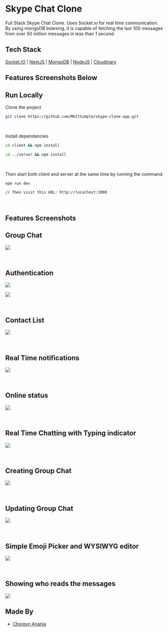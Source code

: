   

# Skype Chat Clone

Full Stack Skype Chat Clone. 
Uses Socket.io for real time communication.
By using mongoDB Indexing, it is capable of fetching the last 100 messages from over 50 million messages in less than 1 second.

## Tech Stack

[Socket.IO](https://socket.io/) | [NextJS](https://nextjs.org/) | [MongoDB](https://www.mongodb.com/) | [NodeJS](https://nodejs.org/en/) | [Cloudinary](https://cloudinary.com/)

  

## Features Screenshots Below

## Run Locally

Clone the project

```bash
git clone https://github.com/MkItSimple/skype-clone-app.git
```

<br  />

Install dependencies

```bash
cd client && npm install

cd ../server && npm install
```

<br  />

  
Then start both client and server at the same time by running the command

```bash
npm run dev

// Then visit this URL: http://localhost:3000
```

<br  />

  

## Features Screenshots

  

## Group Chat

![](https://res.cloudinary.com/dcdwu2zss/image/upload/v1663760890/chat_app/y5lckxb4bzptrfou2yv3.jpg)

<br  /> 

## Authentication

![](https://res.cloudinary.com/dcdwu2zss/image/upload/v1663470008/chat_app/xt3wdh2ccul7iqmjjfwk.jpg)

![](https://res.cloudinary.com/dcdwu2zss/image/upload/v1663470008/chat_app/svtjeoylbh6ecidw8nxo.jpg)

<br  /> 

## Contact List

![](https://res.cloudinary.com/dcdwu2zss/image/upload/v1663472283/chat_app/llaocz6wg52oudxdveji.jpg)

<br  /> 

## Real Time notifications

![](https://res.cloudinary.com/dcdwu2zss/image/upload/v1663469531/chat_app/j8hsiwdpykwazdcid6zi.jpg)

<br  /> 

## Online status

![](https://res.cloudinary.com/dcdwu2zss/image/upload/v1663472151/chat_app/haltfjqr54ozs61bpvvu.jpg)

<br  />

## Real Time Chatting with Typing indicator

![](https://res.cloudinary.com/dcdwu2zss/image/upload/v1663467255/chat_app/p7gtscggt2naaf9ao4dk.jpg)

<br  />  

## Creating Group Chat

![](https://res.cloudinary.com/dcdwu2zss/image/upload/v1663429907/chat_app/od4zoqva0mvpewqcnqfe.jpg)

<br  />

## Updating Group Chat

![](https://res.cloudinary.com/dcdwu2zss/image/upload/v1663429908/chat_app/nlnkurtdqtm10dgn0hro.jpg)

<br  />

## Simple Emoji Picker and WYSIWYG editor

![](https://res.cloudinary.com/dcdwu2zss/image/upload/v1663429907/chat_app/fcye5fbidwviduqj9xkd.jpg)

<br  />

## Showing who reads the messages

![](https://res.cloudinary.com/dcdwu2zss/image/upload/v1663466964/chat_app/oruiuk5x4rqz3cb22jy1.jpg)


## Made By

- [Choreyn Anania](https://github.com/MkItSimple)